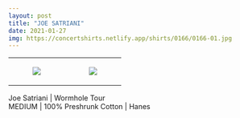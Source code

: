 ```yaml
---
layout: post
title: "JOE SATRIANI"
date: 2021-01-27
img: https://concertshirts.netlify.app/shirts/0166/0166-01.jpg
---
```




<table style="width:100%;"><tr><td style="vertical-align:top;">
      <figure class="tmblr-full" data-orig-height="2048" data-orig-width="1365" data-orig-src="https://concertshirts.netlify.app/shirts/0166/0166-01.jpg"><img src="https://64.media.tumblr.com/a387193e275c24e287fff3dd6cb4952c/3b0adc8951579cbc-e6/s540x810/264d3010e1f2ef5d786c998221c5ac50e5937ddb.jpg" data-orig-height="2048" data-orig-width="1365" data-orig-src="https://concertshirts.netlify.app/shirts/0166/0166-01.jpg"/></figure></td>
    <td style="vertical-align:top;">
      <figure class="tmblr-full" data-orig-height="2048" data-orig-width="1365" data-orig-src="https://concertshirts.netlify.app/shirts/0166/0166-02.jpg"><img src="https://64.media.tumblr.com/92c51cb4a0d914f7d5ff3f4a113a5dc2/3b0adc8951579cbc-6d/s540x810/9120b1aeca59f34b72a8fb6a9d0aff4163c21f8b.jpg" data-orig-height="2048" data-orig-width="1365" data-orig-src="https://concertshirts.netlify.app/shirts/0166/0166-02.jpg"/></figure></td>
  </tr></table><p>
  Joe Satriani | Wormhole Tour<br/>MEDIUM | 100% Preshrunk Cotton | Hanes
</p>
